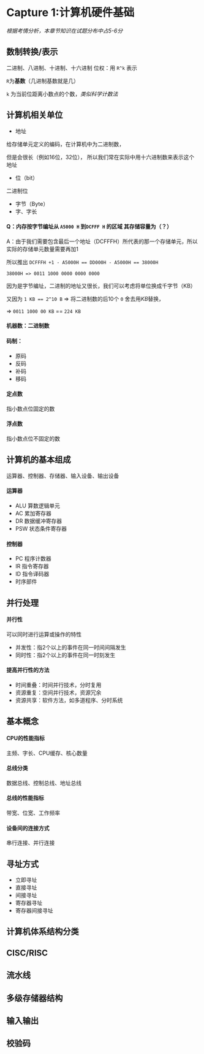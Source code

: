 # Capture 1:计算机硬件基础
*根据考情分析，本章节知识在试题分布中占5-6分*

## 数制转换/表示
二进制、八进制、十进制、十六进制
位权：用 `R^k` 表示

`R`为**基数**（几进制基数就是几）

`k` 为当前位距离小数点的个数，_类似科学计数法_

## 计算机相关单位
- 地址

给存储单元定义的编码，在计算机中为二进制数，

但是会很长（例如16位，32位），
所以我们常在实际中用十六进制数来表示这个地址
- 位（bit）

二进制位

- 字节（Byte）
- 字、字长

#### Q：内存按**字节编址**从 `A5000 H` 到`DCFFF H` 的区域 其**存储容量**为（？）
A：由于我们需要包含最后一个地址（DCFFFH）所代表的那一个存储单元，所以实际的存储单元数量需要再加1

所以推出 `DCFFFH +1 - A5000H == DD000H - A5000H == 38000H`

`38000H => 0011 1000 0000 0000 0000`

因为是字节编址，二进制的地址又很长，我们可以考虑将单位换成千字节（KB）

又因为 `1 KB == 2^10 B` => 将二进制数的后10个 `0` 舍去用*KB*替换，

=> `0011 1000 00 KB` == `224 KB`

#### 机器数：二进制数

#### 码制：
- 原码
- 反码
- 补码
- 移码

#### 定点数
指小数点位固定的数
#### 浮点数
指小数点位不固定的数

## 计算机的基本组成
运算器、控制器、存储器、输入设备、输出设备
#### 运算器
- ALU 算数逻辑单元
- AC 累加寄存器
- DR 数据缓冲寄存器
- PSW 状态条件寄存器
#### 控制器
- PC 程序计数器
- IR 指令寄存器
- ID 指令译码器
- 时序部件

## 并行处理
#### 并行性
可以同时进行运算或操作的特性
- 并发性：指2个以上的事件在同一时间间隔发生
- 同时性：指2个以上的事件在同一时刻发生
#### 提高并行性的方法
- 时间重叠：时间并行技术，分时复用
- 资源重复：空间并行技术，资源冗余
- 资源共享：软件方法，如多道程序、分时系统

## 基本概念
#### CPU的性能指标
主频、字长、CPU缓存、核心数量

#### 总线分类
数据总线、控制总线、地址总线

#### 总线的性能指标
带宽、位宽、工作频率

#### 设备间的连接方式
串行连接、并行连接

## 寻址方式
- 立即寻址
- 直接寻址
- 间接寻址
- 寄存器寻址
- 寄存器间接寻址

## 计算机体系结构分类
<!-- TODO 从本节继续学习 -->

## CISC/RISC
## 流水线
## 多级存储器结构
## 输入输出
## 校验码
